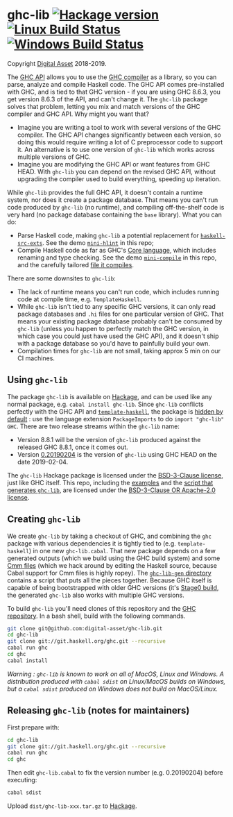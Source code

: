 # ghc-lib [![Hackage version](https://img.shields.io/hackage/v/ghc-lib.svg?label=Hackage)](https://hackage.haskell.org/package/ghc-lib) [![Linux Build Status](https://img.shields.io/travis/digital-asset/ghc-lib/master.svg?label=Linux%20%26%20Mac%20builds)](https://travis-ci.org/digital-asset/ghc-lib)  [![Windows Build Status](https://img.shields.io/appveyor/ci/shayne-fletcher-da/ghc-lib/master.svg?label=Windows%20build)](https://ci.appveyor.com/project/shayne-fletcher-da/ghc-lib)

Copyright [Digital Asset](https://www.digitalasset.com/) 2018-2019.

The [GHC API](https://hackage.haskell.org/package/ghc) allows you to use the [GHC compiler](https://www.haskell.org/ghc/) as a library, so you can parse, analyze and compile Haskell code. The GHC API comes pre-installed with GHC, and is tied to that GHC version - if you are using GHC 8.6.3, you get version 8.6.3 of the API, and can't change it. The `ghc-lib` package solves that problem, letting you mix and match versions of the GHC compiler and GHC API. Why might you want that?

* Imagine you are writing a tool to work with several versions of the GHC compiler. The GHC API changes significantly between each version, so doing this would require writing a lot of C preprocessor code to support it. An alternative is to use one version of `ghc-lib` which works across multiple versions of GHC.
* Imagine you are modifying the GHC API or want features from GHC HEAD. With `ghc-lib` you can depend on the revised GHC API, without upgrading the compiler used to build everything, speeding up iteration.

While `ghc-lib` provides the full GHC API, it doesn't contain a runtime system, nor does it create a package database. That means you can't run code produced by `ghc-lib` (no runtime), and compiling off-the-shelf code is very hard (no package database containing the `base` library). What you can do:

* Parse Haskell code, making `ghc-lib` a potential replacement for [`haskell-src-exts`](https://hackage.haskell.org/package/haskell-src-exts). See the demo [`mini-hlint`](https://github.com/digital-asset/ghc-lib/blob/master/examples/mini-hlint/src/Main.hs) in this repo;
* Compile Haskell code as far as GHC's [Core language](https://ghc.haskell.org/trac/ghc/wiki/Commentary/Compiler/CoreSynType), which includes renaming and type checking. See the demo [`mini-compile`](https://github.com/digital-asset/ghc-lib/blob/master/examples/mini-compile/src/Main.hs) in this repo, and the carefully tailored [file it compiles](https://github.com/digital-asset/ghc-lib/blob/master/examples/mini-compile/test/MiniCompileTest.hs).

There are some downsites to `ghc-lib`:

* The lack of runtime means you can't run code, which includes running code at compile time, e.g. `TemplateHaskell`.
* While `ghc-lib` isn't tied to any specific GHC versions, it can only read package databases and `.hi` files for one particular version of GHC. That means your existing package database probably can't be consumed by `ghc-lib` (unless you happen to perfectly match the GHC version, in which case you could just have used the GHC API), and it doesn't ship with a package database so you'd have to painfully build your own.
* Compilation times for `ghc-lib` are not small, taking approx 5 min on our CI machines.

## Using `ghc-lib`

The package `ghc-lib` is available on [Hackage](https://hackage.haskell.org/), and can be used like any normal package, e.g. `cabal install ghc-lib`. Since `ghc-lib` conflicts perfectly with the GHC API and [`template-haskell`](https://hackage.haskell.org/package/template-haskell), the package is [hidden by default](https://downloads.haskell.org/~ghc/latest/docs/html/users_guide/packages.html#using-packages) : use the language extension `PackageImports` to do `import "ghc-lib" GHC`. There are two release streams within the `ghc-lib` name:

* Version 8.8.1 will be the version of `ghc-lib` produced against the released GHC 8.8.1, once it comes out.
* Version [0.20190204](http://hackage.haskell.org/package/ghc-lib-0.20190204) is the version of `ghc-lib` using GHC HEAD on the date 2019-02-04.

The `ghc-lib` Hackage package is licensed under the [BSD-3-Clause license](https://www.haskell.org/ghc/license.html), just like GHC itself. This repo, including the [examples](https://github.com/digital-asset/ghc-lib/tree/master/examples) and the [script that generates `ghc-lib`](https://github.com/digital-asset/ghc-lib/tree/master/ghc-lib-gen), are licensed under the [BSD-3-Clause OR Apache-2.0 license](https://github.com/digital-asset/ghc-lib/blob/master/LICENSE).

## Creating `ghc-lib`

We create `ghc-lib` by taking a checkout of GHC, and combining the `ghc` package with various dependencies it is tightly tied to (e.g. `template-haskell`) in one new `ghc-lib.cabal`. That new package depends on a few generated outputs (which we build using the GHC build system) and some [Cmm files](https://ghc.haskell.org/trac/ghc/wiki/Commentary/Rts/Cmm) (which we hack around by editing the Haskell source, because Cabal support for Cmm files is highly ropey). The [`ghc-lib-gen` directory](https://github.com/digital-asset/ghc-lib/tree/master/ghc-lib-gen) contains a script that puts all the pieces together. Because GHC itself is capable of being bootstrapped with older GHC versions (it's [Stage0 build](https://ghc.haskell.org/trac/ghc/wiki/Building/Architecture/Idiom/Stages), the generated `ghc-lib` also works with multiple GHC versions.

To build `ghc-lib` you'll need clones of this repository and the [GHC repository](https://git.haskell.org). In a bash shell, build with the following commands.

```bash
git clone git@github.com:digital-asset/ghc-lib.git
cd ghc-lib
git clone git://git.haskell.org/ghc.git --recursive
cabal run ghc
cd ghc
cabal install
```

*Warning : `ghc-lib` is known to work on all of MacOS, Linux and Windows. A distribution produced with `cabal sdist` on Linux/MacOS builds on Windows, but a `cabal sdist` produced on Windows does not build on MacOS/Linux.*

## Releasing `ghc-lib` (notes for maintainers)

First prepare with:

```bash
cd ghc-lib
git clone git://git.haskell.org/ghc.git --recursive
cabal run ghc
cd ghc
```

Then edit `ghc-lib.cabal` to fix the version number (e.g. 0.20190204)
before executing:

```bash
cabal sdist
```

Upload `dist/ghc-lib-xxx.tar.gz` to
[Hackage](https://hackage.haskell.org/upload).

